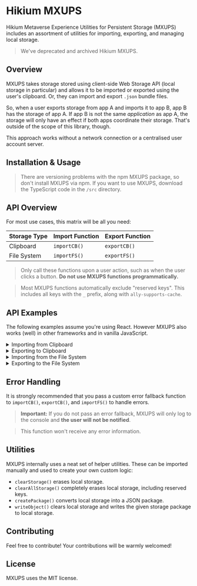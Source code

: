 # Hikium MXUPS

Hikium Metaverse Experience Utilities for Persistent Storage (MXUPS) includes an assortment of utilities for importing, exporting, and managing local storage.

> We've deprecated and archived Hikium MXUPS.

## Overview

MXUPS takes storage stored using client-side Web Storage API (local storage in particular) and allows it to be imported or exported using the user's clipboard. Or, they can import and export `.json` bundle files.

So, when a user exports storage from app A and imports it to app B, app B has the storage of app A. If app B is not the same _application_ as app A, the storage will only have an effect if both apps coordinate their storage. That's outside of the scope of this library, though.

This approach works without a network connection or a centralised user account server.

## Installation & Usage

> There are versioning problems with the npm MXUPS package, so don't install MXUPS via npm. If you want to use MXUPS, download the TypeScript code in the `/src` directory.

## API Overview

For most use cases, this matrix will be all you need:

| Storage Type | Import Function | Export Function |
| ------------ | --------------- | --------------- |
| Clipboard    | `importCB()`    | `exportCB()`    |
| File System  | `importFS()`    | `exportFS()`    |

> Only call these functions upon a user action, such as when the user clicks a button. **Do not use MXUPS functions programmatically.**

> Most MXUPS functions automatically exclude "reserved keys". This includes all keys with the `_` prefix, along with `ally-supports-cache`.

## API Examples

The following examples assume you're using React. However MXUPS also works (well) in other frameworks and in vanilla JavaScript.

<details>

<summary>Importing from Clipboard</summary>

```tsx
import { importCB } from "@hikium/mxups";

export default function ImportStorageWithClipboard() {
  function ErrorFallback() {
    return (
      <Alert>
        Something went wrong trying to import storage data from the clipboard.
      </Alert>
    )
  }

  // Here, when the user clicks on the button:
  // - They will be prompted with a permissions dialog
  // - Assuming they select "Allow", the data will be imported
  // - If it doesn't work, the alert will be shown
  return <button onClick={() => importCB(setData, ErrorFallback)}>Import Storage Data from Clipboard<button>
}
```

</details>

<details>

<summary>Exporting to Clipboard</summary>

```tsx
import { exportCB } from "@hikium/mxups";

export default function ExportStorageWithClipboard() {
  function ErrorFallback() {
    return (
      <Alert>
        Something went wrong trying to export storage data to the clipboard.
      </Alert>
    )
  }

  // Here, when the user clicks on the button:
  // - A JSON package will be copied to the clipboard
  // - If it doesn't work, the alert will be shown
  return <button onClick={() => exportCB(ErrorFallback)}>Export Storage Data to Clipboard<button>
}

```

</details>

<details>

<summary>Importing from the File System</summary>

```tsx
import { importFS } from "@hikium/mxups";

export default function ImportStorageWithFileSystem() {
  function ErrorFallback() {
    return (
      <Alert>
        Something went wrong trying to import storage data the JSON file that was provided.
      </Alert>
    )
  }

  function ImportFile() {
    // Collect a file from the user via additional logic

    // Once you've collected the file, load it:
    importFS(file, ErrorFallback);
    }
  }

  return <button onClick={ImportFile}>Import Storage Data from JSON File<button>
}
```

</details>

<details>

<summary>Exporting to the File System</summary>

```tsx
import { exportFS } from "@hikium/mxups";

export default function ExportStorageWithFileSystem() {
  return <button onClick={() => exportFS())}>Export Storage Data to JSON File<button>
}
```

</details>

## Error Handling

It is strongly recommended that you pass a custom error fallback function to `importCB()`, `exportCB()`, and `importFS()` to handle errors.

> **Important:** If you do not pass an error fallback, MXUPS will only log to the console and **the user will not be notified**.

> This function won't receive any error information.

## Utilities

MXUPS internally uses a neat set of helper utilities. These can be imported manually and used to create your own custom logic:

- `clearStorage()` erases local storage.
- `clearAllStorage()` completely erases local storage, including reserved keys.
- `createPackage()` converts local storage into a JSON package.
- `writeObject()` clears local storage and writes the given storage package to local storage.

## Contributing

Feel free to contribute! Your contributions will be warmly welcomed!

## License

MXUPS uses the MIT license.
